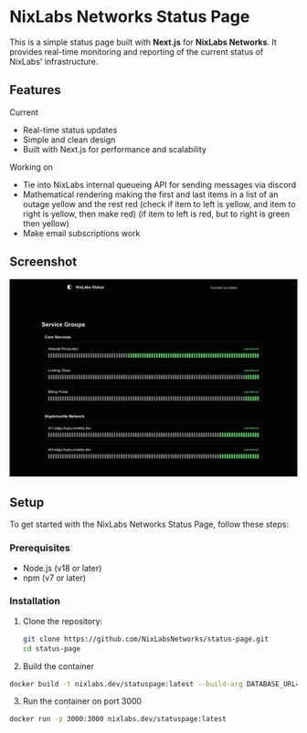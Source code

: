 # NixLabs Networks Status Page

This is a simple status page built with **Next.js** for **NixLabs Networks**. It provides real-time monitoring and reporting of the current status of NixLabs' infrastructure.

## Features

Current
- Real-time status updates
- Simple and clean design
- Built with Next.js for performance and scalability

Working on
- Tie into NixLabs internal queueing API for sending messages via discord
- Mathematical rendering making the first and last items in a list of an outage yellow and the rest red
  (check if item to left is yellow, and item to right is yellow, then make red)
  (if item to left is red, but to right is green then yellow)
- Make email subscriptions work

## Screenshot

![Status Page Screenshot](./screenshot.png)

## Setup

To get started with the NixLabs Networks Status Page, follow these steps:

### Prerequisites

- Node.js (v18 or later)
- npm (v7 or later)

### Installation

1. Clone the repository:
   ```bash
   git clone https://github.com/NixLabsNetworks/status-page.git
   cd status-page
   ```

2. Build the container
  ```bash
  docker build -t nixlabs.dev/statuspage:latest --build-arg DATABASE_URL="<SOME DATABASE URL HERE>" .
  ```
3. Run the container on port 3000
  ```bash
  docker run -p 3000:3000 nixlabs.dev/statuspage:latest
  ```
